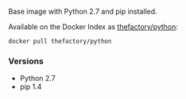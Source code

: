 Base image with Python 2.7 and pip installed.

Available on the Docker Index as [thefactory/python](https://index.docker.io/u/thefactory/python/):

    docker pull thefactory/python

### Versions
* Python 2.7
* pip 1.4
